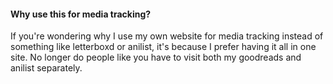 #### Why use this for media tracking?
If you're wondering why I use my own website for media tracking instead of something like letterboxd or anilist, it's because I prefer having it all in one site. No longer do people like you have to visit both my goodreads and anilist separately. 